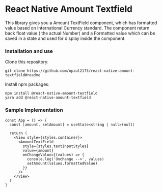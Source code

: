 # React Native Amount Textfield

This library gives you a Amount TextField component, which has formatted value based on International Currency standard.  The component return back float value ( the actual Number) and a Formatted value which can be saved in a state and used for display inside the component.

### Installation and use

 

Clone this repository:

```
git clone https://github.com/npaul2173/react-native-amount-textfield#readme
```

Install npm packages:

```
npm install @react-native-amount-textfield 
yarn add @react-native-amount-textfield
```
  

### Sample Implementation

```
const App = () => {
  const [amount, setAmount] = useState<string | null>(null)
 
  return (
    <View style={styles.container}>
      <AmountTextField
        style={styles.textInputStyles}
        value={amount}
        onChangeValue={(values) => {
          console.log('Onchange -->', values)
          setAmount(values.formattedValue)
        }}
      />
    </View>
  )
}
```
